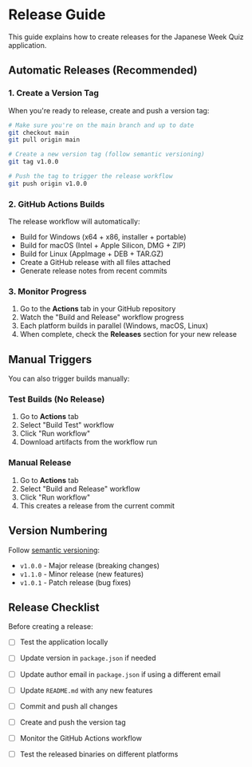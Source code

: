 # Release Guide

This guide explains how to create releases for the Japanese Week Quiz application.

## Automatic Releases (Recommended)

### 1. Create a Version Tag

When you're ready to release, create and push a version tag:

```bash
# Make sure you're on the main branch and up to date
git checkout main
git pull origin main

# Create a new version tag (follow semantic versioning)
git tag v1.0.0

# Push the tag to trigger the release workflow
git push origin v1.0.0
```

### 2. GitHub Actions Builds

The release workflow will automatically:
- Build for Windows (x64 + x86, installer + portable)
- Build for macOS (Intel + Apple Silicon, DMG + ZIP)
- Build for Linux (AppImage + DEB + TAR.GZ)
- Create a GitHub release with all files attached
- Generate release notes from recent commits

### 3. Monitor Progress

1. Go to the **Actions** tab in your GitHub repository
2. Watch the "Build and Release" workflow progress
3. Each platform builds in parallel (Windows, macOS, Linux)
4. When complete, check the **Releases** section for your new release

## Manual Triggers

You can also trigger builds manually:

### Test Builds (No Release)
1. Go to **Actions** tab
2. Select "Build Test" workflow
3. Click "Run workflow"
4. Download artifacts from the workflow run

### Manual Release
1. Go to **Actions** tab
2. Select "Build and Release" workflow
3. Click "Run workflow"
4. This creates a release from the current commit

## Version Numbering

Follow [semantic versioning](https://semver.org/):
- `v1.0.0` - Major release (breaking changes)
- `v1.1.0` - Minor release (new features)
- `v1.0.1` - Patch release (bug fixes)

## Release Checklist

Before creating a release:
- [ ] Test the application locally
- [ ] Update version in `package.json` if needed
- [ ] Update author email in `package.json` if using a different email
- [ ] Update `README.md` with any new features
- [ ] Commit and push all changes
- [ ] Create and push the version tag
- [ ] Monitor the GitHub Actions workflow
- [ ] Test the released binaries on different platforms

